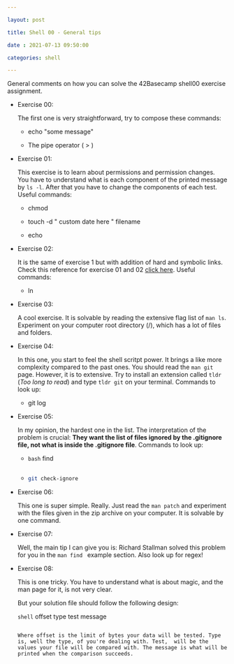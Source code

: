 ```yaml
---

layout: post

title: Shell 00 - General tips

date : 2021-07-13 09:50:00

categories: shell

---
```




General comments on how you can solve the 42Basecamp shell00 exercise assignment.

<!--more-->

- Exercise 00:
  
   The first one is very straightforward, try to compose these commands:
  
  - echo "some message"
  
  - The pipe operator ( > )

- Exercise 01:
  
  This exercise is to learn about permissions and permission changes. You have to understand what is each component of the printed message by ```ls -l```.  After that you have to change the components of each test. Useful commands:
  
  - chmod
  
  - touch -d " custom date here " filename
  
  - echo

- Exercise 02:
  
  It is the same of exercise 1 but with addition of hard and symbolic links. Check this reference for exercise 01 and 02 [click here](https://salmenzouari.medium.com/what-is-soft-link-and-hard-link-in-linux-39e641e023bd#:~:text=A%20symbolic%20or%20soft%20link,to%20a%20non%2Dexistent%20file.). Useful commands:
  
  - ln 

- Exercise 03:
  
  A cool exercise. It is solvable by reading the extensive flag list of ```man ls```. Experiment on your computer root directory (/), which has a lot of files and folders.

- Exercise 04:
  
  In this one, you start to feel the shell scritpt power. It brings a like more complexity compared to the past ones. You should read the ```man git``` page. However, it is to extensive. Try to install an extension called ```tldr``` (*Too long to read*) and type ```tldr git``` on your terminal. Commands to look up:
  
  - git log

- Exercise 05:
  
  In my opinion, the hardest one in the list. The interpretation of the problem is crucial: **They want the list of files ignored by the .gitignore file, not what is inside the .gitignore file**. Commands to look up:
  
  - ```bash```
    find
    ```
  
  - ```bash
    git check-ignore
    ```

- Exercise 06:
  
  This one is super simple. Really. Just read the ```man patch``` and experiment with the files given in the zip archive on your computer. It is solvable by one command.

- Exercise 07:
  
  Well, the main tip I can give you is: Richard Stallman solved this problem for you in the ```man find ``` example section. Also look up for regex!

- Exercise 08:
  
  This is one tricky. You have to understand what is about magic, and the man page for it, is not very clear.
  
  But your solution file should follow the following design:
  
  ```shell```
  offset type test message
  ```
  
  Where offset is the limit of bytes your data will be tested. Type is, well the type, of you're dealing with. Test,  will be the values your file will be compared with. The message is what will be printed when the comparison succeeds.
